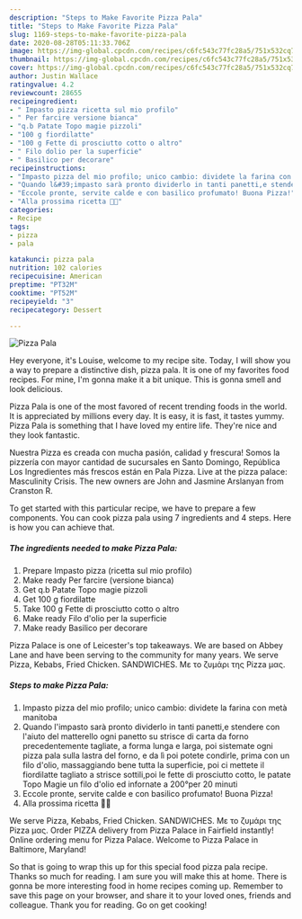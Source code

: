 ```yaml
---
description: "Steps to Make Favorite Pizza Pala"
title: "Steps to Make Favorite Pizza Pala"
slug: 1169-steps-to-make-favorite-pizza-pala
date: 2020-08-28T05:11:33.706Z
image: https://img-global.cpcdn.com/recipes/c6fc543c77fc28a5/751x532cq70/pizza-pala-recipe-main-photo.jpg
thumbnail: https://img-global.cpcdn.com/recipes/c6fc543c77fc28a5/751x532cq70/pizza-pala-recipe-main-photo.jpg
cover: https://img-global.cpcdn.com/recipes/c6fc543c77fc28a5/751x532cq70/pizza-pala-recipe-main-photo.jpg
author: Justin Wallace
ratingvalue: 4.2
reviewcount: 28655
recipeingredient:
- " Impasto pizza ricetta sul mio profilo"
- " Per farcire versione bianca"
- "q.b Patate Topo magie pizzoli"
- "100 g fiordilatte"
- "100 g Fette di prosciutto cotto o altro"
- " Filo dolio per la superficie"
- " Basilico per decorare"
recipeinstructions:
- "Impasto pizza del mio profilo; unico cambio: dividete la farina con metà manitoba"
- "Quando l&#39;impasto sarà pronto dividerlo in tanti panetti,e stendere con l&#39;aiuto del matterello ogni panetto su strisce di carta da forno precedentemente tagliate, a forma lunga e larga, poi sistemate ogni pizza pala sulla lastra del forno, e da lì poi potete condirle, prima con un filo d&#39;olio, massaggiando bene tutta la superficie, poi ci mettete il fiordilatte tagliato a strisce sottili,poi le fette di prosciutto cotto, le patate Topo Magie un filo d&#39;olio ed infornate a 200°per 20 minuti"
- "Eccole pronte, servite calde e con basilico profumato! Buona Pizza!"
- "Alla prossima ricetta 👩‍🍳"
categories:
- Recipe
tags:
- pizza
- pala

katakunci: pizza pala 
nutrition: 102 calories
recipecuisine: American
preptime: "PT32M"
cooktime: "PT52M"
recipeyield: "3"
recipecategory: Dessert

---
```



![Pizza Pala](https://img-global.cpcdn.com/recipes/c6fc543c77fc28a5/751x532cq70/pizza-pala-recipe-main-photo.jpg)

Hey everyone, it's Louise, welcome to my recipe site. Today, I will show you a way to prepare a distinctive dish, pizza pala. It is one of my favorites food recipes. For mine, I'm gonna make it a bit unique. This is gonna smell and look delicious.

Pizza Pala is one of the most favored of recent trending foods in the world. It is appreciated by millions every day. It is easy, it is fast, it tastes yummy. Pizza Pala is something that I have loved my entire life. They're nice and they look fantastic.

Nuestra Pizza es creada con mucha pasión, calidad y frescura! Somos la pizzería con mayor cantidad de sucursales en Santo Domingo, República Los Ingredientes más frescos están en Pala Pizza. Live at the pizza palace: Masculinity Crisis. The new owners are John and Jasmine Arslanyan from Cranston R.


To get started with this particular recipe, we have to prepare a few components. You can cook pizza pala using 7 ingredients and 4 steps. Here is how you can achieve that.

<!--inarticleads1-->

##### The ingredients needed to make Pizza Pala:

1. Prepare  Impasto pizza (ricetta sul mio profilo)
1. Make ready  Per farcire (versione bianca)
1. Get q.b Patate Topo magie pizzoli
1. Get 100 g fiordilatte
1. Take 100 g Fette di prosciutto cotto o altro
1. Make ready  Filo d&#39;olio per la superficie
1. Make ready  Basilico per decorare


Pizza Palace is one of Leicester&#39;s top takeaways. We are based on Abbey Lane and have been serving to the community for many years. We serve Pizza, Kebabs, Fried Chicken. SANDWICHES. Με το ζυμάρι της Pizza μας. 

<!--inarticleads2-->

##### Steps to make Pizza Pala:

1. Impasto pizza del mio profilo; unico cambio: dividete la farina con metà manitoba
1. Quando l&#39;impasto sarà pronto dividerlo in tanti panetti,e stendere con l&#39;aiuto del matterello ogni panetto su strisce di carta da forno precedentemente tagliate, a forma lunga e larga, poi sistemate ogni pizza pala sulla lastra del forno, e da lì poi potete condirle, prima con un filo d&#39;olio, massaggiando bene tutta la superficie, poi ci mettete il fiordilatte tagliato a strisce sottili,poi le fette di prosciutto cotto, le patate Topo Magie un filo d&#39;olio ed infornate a 200°per 20 minuti
1. Eccole pronte, servite calde e con basilico profumato! Buona Pizza!
1. Alla prossima ricetta 👩‍🍳


We serve Pizza, Kebabs, Fried Chicken. SANDWICHES. Με το ζυμάρι της Pizza μας. Order PIZZA delivery from Pizza Palace in Fairfield instantly! Online ordering menu for Pizza Palace. Welcome to Pizza Palace in Baltimore, Maryland! 

So that is going to wrap this up for this special food pizza pala recipe. Thanks so much for reading. I am sure you will make this at home. There is gonna be more interesting food in home recipes coming up. Remember to save this page on your browser, and share it to your loved ones, friends and colleague. Thank you for reading. Go on get cooking!
